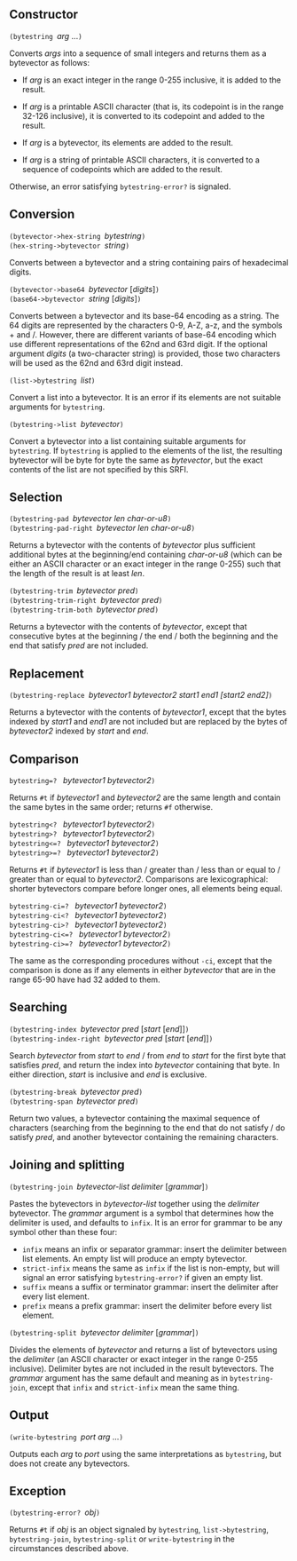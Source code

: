 ## Constructor

`(bytestring `*arg* ...`)`

Converts *args* into a sequence of small integers and
returns them as a bytevector as follows:

  * If *arg* is an exact integer in the range 0-255 inclusive, it is added
    to the result.

  * If *arg* is a printable ASCII character (that is, its
    codepoint is in the range 32-126 inclusive), it is
    converted to its codepoint and added to the result.

  * If *arg* is a bytevector, its elements are added to the result.

  * If *arg* is a string of printable ASCII characters, it is
    converted to a sequence of codepoints which are added to the result.

Otherwise, an error satisfying `bytestring-error?` is signaled.

## Conversion

`(bytevector->hex-string `*bytestring*`)`  
`(hex-string->bytevector `*string*`)`

Converts between a bytevector and a string containing pairs of
hexadecimal digits.

`(bytevector->base64 `*bytevector* [*digits*]`)`  
`(base64->bytevector `*string* [*digits*]`)`

Converts between a bytevector and its base-64 encoding as a string.
The 64 digits are represented by the characters 0-9, A-Z, a-z, and
the symbols + and /.  However, there are different variants of
base-64 encoding which use different representations of the 62nd
and 63rd digit.  If the optional argument *digits* (a two-character
string) is provided, those two characters will be used as the
62nd and 63rd digit instead.

`(list->bytestring `*list*`)`

Convert a list into a bytevector.
It is an error if its elements are not suitable arguments for `bytestring`.

`(bytestring->list `*bytevector*`)`

Convert a bytevector into a list containing suitable arguments for `bytestring`.
If `bytestring` is applied to the elements of the list, the resulting bytevector will be byte for byte the same
as *bytevector*, but the exact contents of
the list are not specified by this SRFI.

## Selection

`(bytestring-pad `*bytevector len char-or-u8*`)`  
`(bytestring-pad-right `*bytevector len char-or-u8*`)`

Returns a bytevector with the contents of *bytevector* plus sufficient additional bytes
at the beginning/end containing *char-or-u8* (which can be either an
ASCII character or an exact integer in the range 0-255) such that the
length of the result is at least *len*.

`(bytestring-trim `*bytevector pred*`)`  
`(bytestring-trim-right `*bytevector pred*`)`  
`(bytestring-trim-both `*bytevector pred*`)`

Returns a bytevector with the contents of *bytevector*, except that consecutive
bytes at the beginning / the end / both the beginning and the end that satisfy
*pred* are not included.

## Replacement

`(bytestring-replace `*bytevector1 bytevector2 start1 end1 [start2 end2]*`)`

Returns a bytevector with the contents of *bytevector1*, except that the
bytes indexed by *start1* and *end1* are not included but are replaced by
the bytes of *bytevector2* indexed by *start* and *end*.

## Comparison

`bytestring=? ` *bytevector1 bytevector2*`)`

Returns `#t` if *bytevector1* and *bytevector2* are the
same length and contain the same bytes in the same order;
returns `#f` otherwise.

`bytestring<? ` *bytevector1 bytevector2*`)`  
`bytestring>? ` *bytevector1 bytevector2*`)`  
`bytestring<=? ` *bytevector1 bytevector2*`)`  
`bytestring>=? ` *bytevector1 bytevector2*`)`

Returns `#t` if *bytevector1* is
less than / greater than / less than or equal to / greater than or equal to
*bytevector2*.  Comparisons are lexicographical: shorter bytevectors
compare before longer ones, all elements being equal.

`bytestring-ci=? ` *bytevector1 bytevector2*`)`  
`bytestring-ci<? ` *bytevector1 bytevector2*`)`  
`bytestring-ci>? ` *bytevector1 bytevector2*`)`  
`bytestring-ci<=? ` *bytevector1 bytevector2*`)`  
`bytestring-ci>=? ` *bytevector1 bytevector2*`)`

The same as the corresponding procedures without `-ci`, except that
the comparison is done as if any
elements in either *bytevector* that are in the range 65-90 have
had 32 added to them.
  
## Searching

`(bytestring-index `*bytevector pred* [*start* [*end*]]`)`  
`(bytestring-index-right `*bytevector pred* [*start* [*end*]]`)`

Search *bytevector* from *start* to *end* / from *end*
to *start* for the first byte that satisfies *pred*, and
return the index into *bytevector* containing that byte.
In either direction, *start* is inclusive and *end*
is exclusive.

`(bytestring-break `*bytevector pred*`)`  
`(bytestring-span `*bytevector pred*`)`

Return two values, a bytevector containing the maximal
sequence of characters (searching from the beginning
to the end that do not satisfy / do satisfy *pred*,
and another bytevector containing the remaining characters.

## Joining and splitting

`(bytestring-join `*bytevector-list delimiter* [*grammar*]`)`

Pastes the bytevectors in *bytevector-list*  together using the *delimiter* bytevector.
The *grammar* argument is a symbol that determines how the delimiter is used, and defaults to `infix`.
It is an error for grammar to be any symbol other than these four:

  * `infix` means an infix or separator grammar: insert the delimiter between list elements.
    An empty list will produce an empty bytevector.
  * `strict-infix` means the same as `infix` if the list is non-empty,
     but will signal an error satisfying `bytestring-error?` if given an empty list.
  *  `suffix` means a suffix or terminator grammar: insert the delimiter after every list element.
  *  `prefix` means a prefix grammar: insert the delimiter before every list element.

`(bytestring-split `*bytevector delimiter* [*grammar*]`)`

Divides the elements of *bytevector* and returns a list of bytevectors using the
*delimiter* (an ASCII character or exact integer in the range 0-255 inclusive).
Delimiter bytes are not included in the result bytevectors.
The *grammar* argument has the same default and meaning as in `bytestring-join`,
except that `infix` and `strict-infix` mean the same thing.

## Output

`(write-bytestring `*port arg* ...`)`

Outputs each *arg* to *port* using the same interpretations as `bytestring`,
but does not create any bytevectors.

## Exception

`(bytestring-error? `*obj*`)`

Returns `#t` if *obj* is an object signaled by `bytestring`,
`list->bytestring`, `bytestring-join`, `bytestring-split`
or `write-bytestring` in the circumstances described above.
